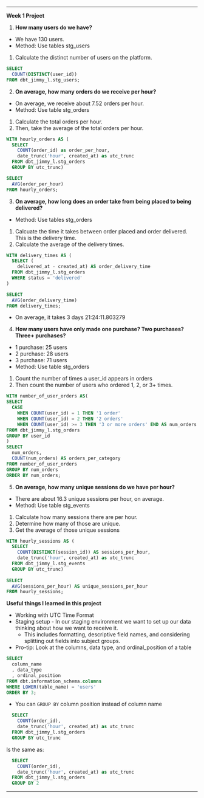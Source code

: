 
---
**Week 1 Project**
1. **How many users do we have?**
- We have 130 users.
- Method: Use tables stg_users
1. Calculate the distinct number of users on the platform.

```sql
SELECT 
  COUNT(DISTINCT(user_id)) 
FROM dbt_jimmy_l.stg_users;
```
2. **On average, how many orders do we receive per hour?**
- On average, we receive about 7.52 orders per hour.
- Method: Use table stg_orders
1. Calculate the total orders per hour. 
2. Then, take the average of the total orders per hour.
```sql
WITH hourly_orders AS (
  SELECT 
    COUNT(order_id) as order_per_hour, 
    date_trunc('hour', created_at) as utc_trunc
  FROM dbt_jimmy_l.stg_orders
  GROUP BY utc_trunc)

SELECT 
  AVG(order_per_hour)
FROM hourly_orders;
```

3. **On average, how long does an order take from being placed to being delivered?**

- Method: Use tables stg_orders
1. Calcuate the time it takes between order placed and order delivered. This is the delivery time.
2. Calculate the average of the delivery times.
```sql
WITH delivery_times AS (
  SELECT (
    delivered_at - created_at) AS order_delivery_time 
  FROM dbt_jimmy_l.stg_orders
  WHERE status = 'delivered'
)

SELECT 
  AVG(order_delivery_time)
FROM delivery_times;
```
- On average, it takes 3 days 21:24:11.803279
4. **How many users have only made one purchase? Two purchases? Three+ purchases?**
- 1 purchase: 25 users
- 2 purchase: 28 users
- 3 purchase: 71 users
- Method: Use table stg_orders
1. Count the number of times a user_id appears in orders
2. Then count the number of users who ordered 1, 2, or 3+ times.
```sql
WITH number_of_user_orders AS( 
SELECT 
  CASE 
    WHEN COUNT(user_id) = 1 THEN '1 order'
    WHEN COUNT(user_id) = 2 THEN '2 orders'
    WHEN COUNT(user_id) >= 3 THEN '3 or more orders' END AS num_orders
FROM dbt_jimmy_l.stg_orders
GROUP BY user_id
)
SELECT 
  num_orders, 
  COUNT(num_orders) AS orders_per_category
FROM number_of_user_orders
GROUP BY num_orders
ORDER BY num_orders;
```

5. **On average, how many unique sessions do we have per hour?**
- There are about 16.3 unique sessions per hour, on average.
- Method: Use table stg_events
1. Calculate how many sessions there are per hour. 
2. Determine how many of those are unique. 
3. Get the average of those unique sessions
```sql
WITH hourly_sessions AS (
  SELECT 
    COUNT(DISTINCT(session_id)) AS sessions_per_hour, 
    date_trunc('hour', created_at) as utc_trunc
  FROM dbt_jimmy_l.stg_events
  GROUP BY utc_trunc)
  
SELECT 
  AVG(sessions_per_hour) AS unique_sessions_per_hour
FROM hourly_sessions;
```

**Useful things I learned in this project**
- Working with UTC Time Format 
- Staging setup - In our staging environment we want to set up our data thinking about how we want to receive it.
  - This includes formatting, descriptive field names, and considering splitting out fields into subject groups.
- Pro-tip: Look at the columns, data type, and ordinal_position of a table
```sql
SELECT
  column_name
  , data_type
  , ordinal_position
FROM dbt.information_schema.columns
WHERE LOWER(table_name) = 'users'
ORDER BY 3;
```

- You can `GROUP BY` column position instead of column name
```sql
  SELECT 
    COUNT(order_id), 
    date_trunc('hour', created_at) as utc_trunc
  FROM dbt_jimmy_l.stg_orders
  GROUP BY utc_trunc
```
Is the same as:
```sql
  SELECT 
    COUNT(order_id), 
    date_trunc('hour', created_at) as utc_trunc
  FROM dbt_jimmy_l.stg_orders
  GROUP BY 2
```
---